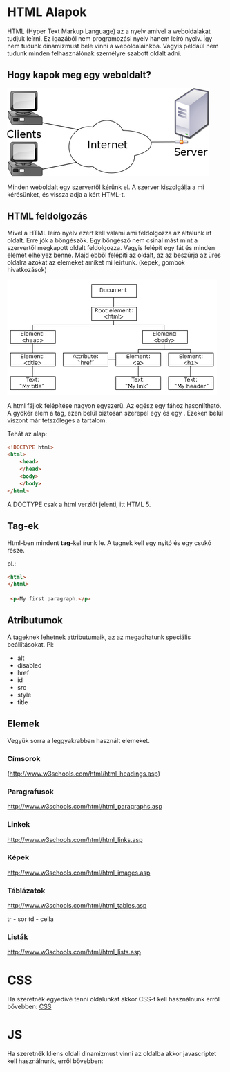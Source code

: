 # HTML Alapok

HTML (Hyper Text Markup Language) az a nyelv amivel a weboldalakat tudjuk leírni. Ez igazából nem programozási nyelv hanem leíró nyelv. Így nem tudunk dinamizmust bele vinni a weboldalainkba. Vagyis példáúl nem tudunk minden felhasználónak személyre szabott oldalt adni.

## Hogy kapok meg egy weboldalt?

![alt text](img/client-server.png)

Minden weboldalt egy szervertől kérünk el. A szerver kiszolgálja a mi kérésünket, és vissza adja a kért HTML-t.

## HTML feldolgozás

Mivel a HTML leíró nyelv ezért kell valami ami feldolgozza az általunk írt oldalt. Erre jók a böngészők. Egy böngésző nem csinál mást mint a szervertől megkapott oldalt feldolgozza. Vagyis felépít egy fát és minden elemet elhelyez benne. Majd ebből felépíti az oldalt, az az beszúrja az üres oldalra azokat az elemeket amiket mi leírtunk. (képek, gombok hivatkozások)

![](img/pic_htmltree.gif)

A html fájlok felépítése nagyon egyszerű. Az egész egy fához hasonlítható. A gyökér elem a <html> tag, ezen belül biztosan szerepel egy <head> és egy <body>. Ezeken belül viszont már tetszőleges a tartalom.

Tehát az alap:
```html
<!DOCTYPE html>
<html>
    <head>
    </head>
    <body>        
    </body>
</html>
```

A DOCTYPE csak a html verziót jelenti, itt HTML 5.

## Tag-ek

Html-ben mindent **tag**-kel írunk le. A tagnek kell egy nyitó és egy csukó része.

pl.:
```html
<html>
</html>

 <p>My first paragraph.</p>
```

## Atríbutumok
A tageknek lehetnek attributumaik, az az megadhatunk speciális beállításokat. Pl:
- alt
- disabled
- href
- id
- src
- style
- title

## Elemek
Vegyük sorra a leggyakrabban használt elemeket.

### Címsorok
(http://www.w3schools.com/html/html_headings.asp)

### Paragrafusok
http://www.w3schools.com/html/html_paragraphs.asp

### Linkek
http://www.w3schools.com/html/html_links.asp

### Képek
http://www.w3schools.com/html/html_images.asp

### Táblázatok
http://www.w3schools.com/html/html_tables.asp

tr - sor
td - cella

### Listák
http://www.w3schools.com/html/html_lists.asp

# CSS

Ha szeretnék egyedivé tenni oldalunkat akkor CSS-t kell használnunk erről bővebben: [CSS](css.md)

# JS

Ha szeretnék kliens oldali dinamizmust vinni az oldalba akkor javascriptet kell használnunk, erről bővebben:
